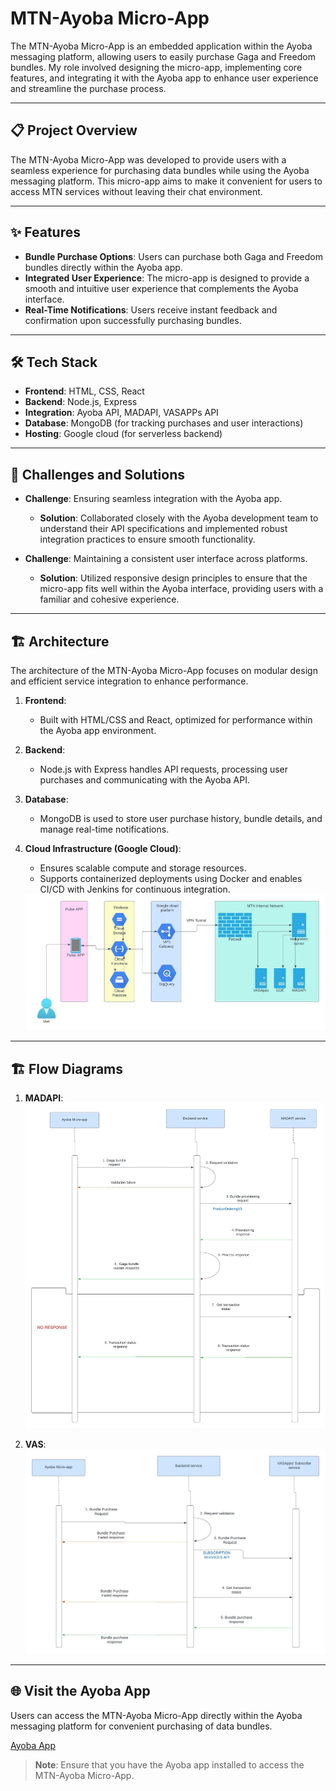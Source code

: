 # MTN-Ayoba Micro-App

The MTN-Ayoba Micro-App is an embedded application within the Ayoba messaging platform, allowing users to easily purchase Gaga and Freedom bundles. My role involved designing the micro-app, implementing core features, and integrating it with the Ayoba app to enhance user experience and streamline the purchase process.

---

## 📋 Project Overview

The MTN-Ayoba Micro-App was developed to provide users with a seamless experience for purchasing data bundles while using the Ayoba messaging platform. This micro-app aims to make it convenient for users to access MTN services without leaving their chat environment.

---

## ✨ Features

- **Bundle Purchase Options**: Users can purchase both Gaga and Freedom bundles directly within the Ayoba app.
- **Integrated User Experience**: The micro-app is designed to provide a smooth and intuitive user experience that complements the Ayoba interface.
- **Real-Time Notifications**: Users receive instant feedback and confirmation upon successfully purchasing bundles.

---

## 🛠️ Tech Stack

- **Frontend**: HTML, CSS, React
- **Backend**: Node.js, Express
- **Integration**: Ayoba API, MADAPI, VASAPPs API
- **Database**: MongoDB (for tracking purchases and user interactions)
- **Hosting**: Google cloud (for serverless backend)

---

## 🚧 Challenges and Solutions

- **Challenge**: Ensuring seamless integration with the Ayoba app.
  - **Solution**: Collaborated closely with the Ayoba development team to understand their API specifications and implemented robust integration practices to ensure smooth functionality.

- **Challenge**: Maintaining a consistent user interface across platforms.
  - **Solution**: Utilized responsive design principles to ensure that the micro-app fits well within the Ayoba interface, providing users with a familiar and cohesive experience.

---

## 🏗️ Architecture

The architecture of the MTN-Ayoba Micro-App focuses on modular design and efficient service integration to enhance performance.

1. **Frontend**:
   - Built with HTML/CSS and React, optimized for performance within the Ayoba app environment.

2. **Backend**:
   - Node.js with Express handles API requests, processing user purchases and communicating with the Ayoba API.

3. **Database**:
   - MongoDB is used to store user purchase history, bundle details, and manage real-time notifications.
  
4. **Cloud Infrastructure (Google Cloud)**:
   - Ensures scalable compute and storage resources.
   - Supports containerized deployments using Docker and enables CI/CD with Jenkins for continuous integration.

   <img src="https://github.com/TrishKedi/professional-projects/blob/main/assets/architectural-diagrams/Pulse%20APP%20Architecture.jpeg"/>

---

## 🏗️ Flow Diagrams

  1. **MADAPI**:
    <img src="https://github.com/TrishKedi/professional-projects/blob/main/assets/transaction-flow-diagrams/Ayoba%20MADAPI%20-%201.jpeg"/>
  
  2. **VAS**:
    <img src="https://github.com/TrishKedi/professional-projects/blob/main/assets/transaction-flow-diagrams/Ayoba%20VasApps.jpeg"/>

---

<!-- ## 🌐 Live Demo

Experience the MTN Pulse App live through one of the options below:

1. **[Interactive Web Demo (Hosted on Heroku)](https://your-heroku-app-link.com)** - A full-featured web version of the MTN Pulse App where you can explore features like data bundle purchases, promotional content, and in-app notifications.
   
2. **[Static Demo (GitHub Pages)](https://trishkedi.github.io/mtn-pulse-demo)** - A frontend-only version with mock data for a secure yet realistic experience.

3. **[Figma Prototype](https://www.figma.com/proto/your-prototype-link)** - Click through the app screens to explore the UI and see how the app flows from feature to feature.

4. **[Mobile APK Download](https://your-firebase-link.com)** - Test the app directly on your Android device (Demo version with limited features).

--- -->

## 🌐 Visit the Ayoba App

Users can access the MTN-Ayoba Micro-App directly within the Ayoba messaging platform for convenient purchasing of data bundles.

[Ayoba App](https://www.ayoba.me/web/home?lang=en)

> **Note**: Ensure that you have the Ayoba app installed to access the MTN-Ayoba Micro-App.
